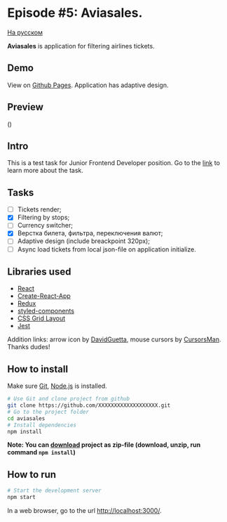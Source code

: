 # Episode #5: Aviasales.

[На русском](README.ru.md)

**Aviasales** is application for filtering airlines tickets.

## Demo
View on [Github Pages](). Application has adaptive design.

## Preview
()

## Intro
This is a test task for Junior Frontend Developer position. Go to the [link](https://github.com/KosyanMedia/test-tasks/blob/master/aviasales/README.md) to learn more about the task. 

## Tasks
- [ ] Tickets render;
- [x] Filtering by stops;
- [ ] Currency switcher;
- [x] Верстка билета, фильтра, переключения валют;
- [ ] Adaptive design (include breackpoint 320px);
- [ ] Async load tickets from local json-file on application initialize.

## Libraries used
* [React](https://reactjs.org/)
* [Create-React-App](https://facebook.github.io/create-react-app/)
* [Redux](https://react-redux.js.org/)
* [styled-components](https://www.styled-components.com/)
* [CSS Grid Layout](https://developer.mozilla.org/ru/docs/Web/CSS/CSS_Grid_Layout)
* [Jest](https://jestjs.io/)

Addition links: arrow icon by [DavidGuetta](), mouse cursors by [CursorsMan](). Thanks dudes!

## How to install

Make sure [Git](), [Node.js](https://nodejs.org/) is installed.

```bash
# Use Git and clone project from github
git clone https://github.com/XXXXXXXXXXXXXXXXXXX.git
# Go to the project folder
cd aviasales
# Install dependencies
npm install
```

**Note: You can [**download**](https://github.com/XXXXXXXXXX/master.zip) project as zip-file (download, unzip, run command `npm install`)**

## How to run

```bash
# Start the development server
npm start
```

In a web browser, go to the url [http://localhost:3000/](http://localhost:3000/).